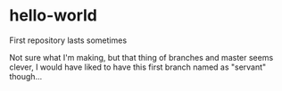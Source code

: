 # hello-world
First repository lasts sometimes

Not sure what I'm making, but that thing of branches and master seems clever, I would have liked to have this first branch named as "servant" though...
